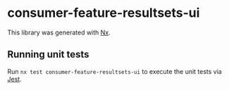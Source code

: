 # consumer-feature-resultsets-ui

This library was generated with [Nx](https://nx.dev).

## Running unit tests

Run `nx test consumer-feature-resultsets-ui` to execute the unit tests via [Jest](https://jestjs.io).
